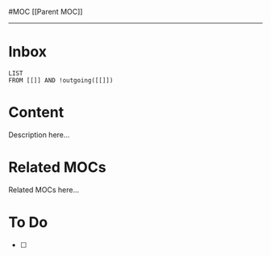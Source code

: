 #MOC
[[Parent MOC]]
- - -
# Inbox
```dataview
LIST
FROM [[]] AND !outgoing([[]])
```
# Content

Description here...

# Related MOCs

Related MOCs here...

# To Do

- [ ] 